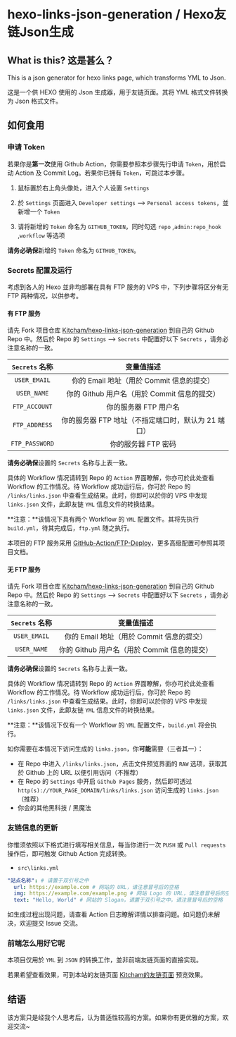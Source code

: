 # hexo-links-json-generation / Hexo友链Json生成

## What is this? 这是甚么？

This is a json generator for hexo links page, which transforms YML to Json.

这是一个供 HEXO 使用的 Json 生成器，用于友链页面。其将 YML 格式文件转换为 Json 格式文件。

## 如何食用

### 申请 Token

若果你是**第一次**使用 Github Action，你需要参照本步骤先行申请 `Token`，用於启动 Action 及 Commit Log。若果你已拥有 `Token`，可跳过本步骤。

1. 鼠标置於右上角头像处，进入个人设置 `Settings`

2. 於 `Settings` 页面进入 `Developer settings` --> `Personal access tokens`，並新增一个 `Token`

3. 请将新增的 `Token` 命名为 `GITHUB_TOKEN`，同时勾选 `repo` ,`admin:repo_hook` ,`workflow` 等选项

**请务必确保**新增的 `Token` 命名为 `GITHUB_TOKEN`。

### Secrets 配置及运行

考虑到各人的 Hexo 並非均部署在具有 FTP 服务的 VPS 中，下列步骤将区分有无 FTP 两种情况，以供参考。

#### 有 FTP 服务

请先 Fork 项目仓库 [Kitcham/hexo-links-json-generation](https://github.com/Kitcham/hexo-links-json-generation) 到自己的 Github Repo 中。然后於 Repo 的 ``Settings`` --> `Secrets` 中配置好以下 `Secrets` ，请务必注意名称的一致。

| `Secrets` 名称 | 变量值描述 |
| :----: | :----: |
| ``USER_EMAIL`` | 你的 Email 地址（用於 Commit 信息的提交） |
| ``USER_NAME`` | 你的 Github 用户名（用於 Commit 信息的提交） |
| ``FTP_ACCOUNT`` | 你的服务器 FTP 用户名 |
| ``FTP_ADDRESS`` | 你的服务器 FTP 地址（不指定端口时，默认为 21 端口） |
| ``FTP_PASSWORD`` | 你的服务器 FTP 密码 |

**请务必确保**设置的 `Secrets` 名称与上表一致。

具体的 Workflow 情况请转到 Repo 的 `Action` 界面瞭解，你亦可於此处查看 Workflow 的工作情况。待 Workflow 成功运行后，你可於 Repo 的 `/links/links.json` 中查看生成结果。此时，你即可以於你的 VPS 中发现 `links.json` 文件，此即友链 `YML` 信息文件的转换结果。

**注意：**该情况下具有两个 Workflow 的 `YML` 配置文件。其将先执行 `build.yml`，待其完成后，`ftp.yml` 随之执行。

本项目的 FTP 服务采用 [GitHub-Action/FTP-Deploy](https://github.com/marketplace/actions/ftp-deploy)，更多高级配置可参照其项目文档。

#### 无 FTP 服务

请先 Fork 项目仓库 [Kitcham/hexo-links-json-generation](https://github.com/Kitcham/hexo-links-json-generation) 到自己的 Github Repo 中。然后於 Repo 的 ``Settings`` --> `Secrets` 中配置好以下 `Secrets` ，请务必注意名称的一致。

| `Secrets` 名称 | 变量值描述 |
| :----: | :----: |
| ``USER_EMAIL`` | 你的 Email 地址（用於 Commit 信息的提交） |
| ``USER_NAME`` | 你的 Github 用户名（用於 Commit 信息的提交） |

**请务必确保**设置的 `Secrets` 名称与上表一致。

具体的 Workflow 情况请转到 Repo 的 `Action` 界面瞭解，你亦可於此处查看 Workflow 的工作情况。待 Workflow 成功运行后，你可於 Repo 的 `/links/links.json` 中查看生成结果。此时，你即可以於你的 VPS 中发现 `links.json` 文件，此即友链 `YML` 信息文件的转换结果。

**注意：**该情况下仅有一个 Workflow 的 `YML` 配置文件，`build.yml` 将会执行。

如你需要在本情况下访问生成的 `links.json`，你**可能**需要（三者其一）：
- 在 Repo 中进入 `/links/links.json`，点击文件预览界面的 `RAW` 选项，获取其於 Github 上的 URL 以便引用访问（不推荐）
- 在 Repo 的 `Settings` 中开启 `Github Pages` 服务，然后即可透过 `http(s)://YOUR_PAGE_DOMAIN/links/links.json` 访问生成的 `links.json`（推荐）
- 你会的其他黑科技 / 黑魔法

### 友链信息的更新

你惟须依照以下格式进行填写相关信息，每当你进行一次 `PUSH` 或 `Pull requests` 操作后，即可触发 Github Action 完成转换。

- ``src\links.yml``

```yaml
"站点名称": # 请置于双引号之中
  url: https://example.com # 网站的 URL，请注意冒号后的空格
  img: https://example.com/example.png # 网站 Logo 的 URL，请注意冒号后的空格
  text: "Hello, World" # 网站的 Slogan，请置于双引号之中，请注意冒号后的空格
```

如生成过程出现问题，请查看 Action 日志瞭解详情以排查问题。如问题仍未解决，欢迎提交 Issue 交流。

### 前端怎么用好它呢

本项目仅用於 `YML` 到 `JSON` 的转换工作，並非前端友链页面的直接实现。

若果希望查看效果，可到本站的友链页面 [Kitcham的友链页面](https://blog.uiharu.top/links) 预览效果。

## 结语

该方案只是经我个人思考后，认为普适性较高的方案。如果你有更优雅的方案，欢迎交流~